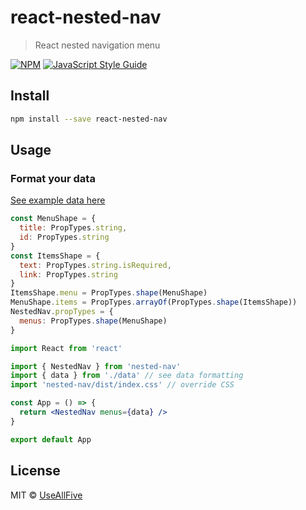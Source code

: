 # react-nested-nav

> React nested navigation menu

[![NPM](https://img.shields.io/npm/v/nested-nav.svg)](https://www.npmjs.com/package/react-nested-nav) [![JavaScript Style Guide](https://img.shields.io/badge/code_style-standard-brightgreen.svg)](https://standardjs.com)

## Install

```bash
npm install --save react-nested-nav
```

## Usage

### Format your data

[See example data here](https://github.com/UseAllFive/react-nested-nav/blob/master/example/src/data.js)

```jsx
const MenuShape = {
  title: PropTypes.string,
  id: PropTypes.string
}
const ItemsShape = {
  text: PropTypes.string.isRequired,
  link: PropTypes.string
}
ItemsShape.menu = PropTypes.shape(MenuShape)
MenuShape.items = PropTypes.arrayOf(PropTypes.shape(ItemsShape))
NestedNav.propTypes = {
  menus: PropTypes.shape(MenuShape)
}
```

```jsx
import React from 'react'

import { NestedNav } from 'nested-nav'
import { data } from './data' // see data formatting
import 'nested-nav/dist/index.css' // override CSS

const App = () => {
  return <NestedNav menus={data} />
}

export default App
```

## License

MIT © [UseAllFive](https://github.com/UseAllFive)
